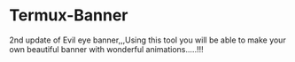 # Termux-Banner
2nd update of Evil eye banner,,,Using this tool you will be able to make your own beautiful banner with wonderful animations.....!!!
